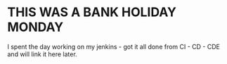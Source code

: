 # THIS WAS A BANK HOLIDAY MONDAY

I spent the day working on my jenkins - got it all done from CI - CD - CDE and will link it here later.
